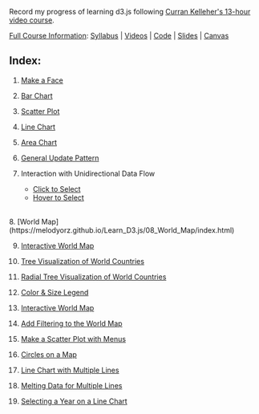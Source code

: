 Record my progress of learning d3.js following [Curran Kelleher's 13-hour video course](https://youtu.be/_8V5o2UHG0E).

[Full Course Information](https://curran.github.io/dataviz-course-2018/):
[Syllabus](https://curran.github.io/dataviz-course-2018/syllabus.html) | [Videos](https://www.youtube.com/watch?v=4e3NF8ez95w&list=PL9yYRbwpkykvOXrZumtZWbuaXWHvjD8gi) | [Code](https://vizhub.com/curran) | [Slides](https://drive.google.com/drive/folders/1COIzQ2HNdegDRl2DSrwbliktSFksdE3m?usp=sharing) | [Canvas](https://canvas.wpi.edu/courses/11859)


## Index:

1. [Make a Face](https://melodyorz.github.io/Learn_D3.js/01_Make_a_Face/index.html)

2. [Bar Chart](https://melodyorz.github.io/Learn_D3.js/02_Bar_Chart/index.html)

3. [Scatter Plot](https://melodyorz.github.io/Learn_D3.js/03_Scatter_Plot/index.html)

4. [Line Chart](https://melodyorz.github.io/Learn_D3.js/04_Line_Chart/index.html)

5. [Area Chart](https://melodyorz.github.io/Learn_D3.js/05_Area_Chart/index.html)

6. [General Update Pattern](https://melodyorz.github.io/Learn_D3.js/06_General_Update_Pattern/index.html)

7. Interaction with Unidirectional Data Flow
    * [Click to Select](https://melodyorz.github.io/Learn_D3.js/07_Interaction_with_Unidirectional_Data_Flow/07.1_Click_to_Select/index.html)
    * [Hover to Select](https://melodyorz.github.io/Learn_D3.js/07_Interaction_with_Unidirectional_Data_Flow/07.2_Hover_to_Select/index.html)

<br />
8. [World Map](https://melodyorz.github.io/Learn_D3.js/08_World_Map/index.html)

9. [Interactive World Map](https://melodyorz.github.io/Learn_D3.js/09_Interactive_World_Map/index.html)

10. [Tree Visualization of World Countries](https://melodyorz.github.io/Learn_D3.js/10_Tree_Visualization_of_World_Countries/index.html)

11. [Radial Tree Visualization of World Countries](https://melodyorz.github.io/Learn_D3.js/11_Radial_Tree_Visualization_of_World_Countries/index.html)

12. [Color & Size Legend](https://melodyorz.github.io/Learn_D3.js/12_Color&Size_Legend/index.html)

13. [Interactive World Map](https://melodyorz.github.io/Learn_D3.js/13_Interactive_World_Map/index.html)

14. [Add Filtering to the World Map](https://melodyorz.github.io/Learn_D3.js/14_Add_Filtering_to_the_World_Map/index.html)

15. [Make a Scatter Plot with Menus](https://melodyorz.github.io/Learn_D3.js/15_Scatter_Plot_with_Menus/index.html) 

16. [Circles on a Map](https://melodyorz.github.io/Learn_D3.js/16_Circles_on_a_Map/index.html)

17. [Line Chart with Multiple Lines](https://melodyorz.github.io/Learn_D3.js/17_Line_Chart_with_Multiple_Lines/index.html)

18. [Melting Data for Multiple Lines](https://melodyorz.github.io/Learn_D3.js/18_Melting_Data_for_Multiple_Lines/index.html)

19. [Selecting a Year on a Line Chart](https://melodyorz.github.io/Learn_D3.js/19_Selecting_a_Year_on_a_Line_Chart/index.html)

